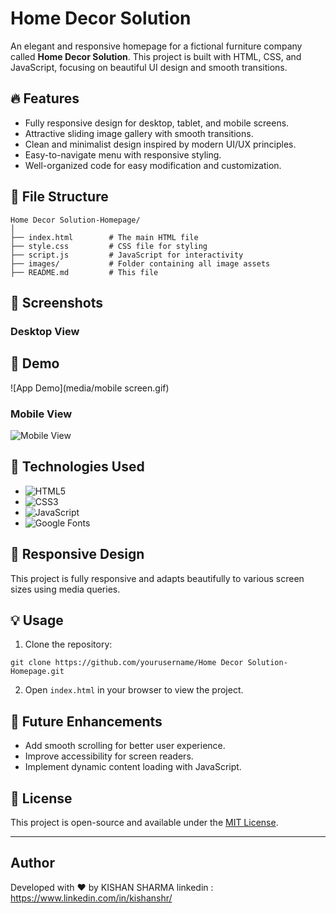 # Home Decor Solution

An elegant and responsive homepage for a fictional furniture company called **Home Decor Solution**. This project is built with HTML, CSS, and JavaScript, focusing on beautiful UI design and smooth transitions.

## 🔥 Features
- Fully responsive design for desktop, tablet, and mobile screens.
- Attractive sliding image gallery with smooth transitions.
- Clean and minimalist design inspired by modern UI/UX principles.
- Easy-to-navigate menu with responsive styling.
- Well-organized code for easy modification and customization.

## 📁 File Structure
```
Home Decor Solution-Homepage/
│
├── index.html        # The main HTML file
├── style.css         # CSS file for styling
├── script.js         # JavaScript for interactivity
├── images/           # Folder containing all image assets
├── README.md         # This file
```

## 📸 Screenshots
### Desktop View
## 🚀 Demo

![App Demo](media/mobile screen.gif)




### Mobile View
![Mobile View](mobilescreen.gif)

## 🚀 Technologies Used

- ![HTML5](https://img.shields.io/badge/-HTML5-E34F26?logo=html5&logoColor=white&style=flat) 
- ![CSS3](https://img.shields.io/badge/-CSS3-1572B6?logo=css3&logoColor=white&style=flat) 
- ![JavaScript](https://img.shields.io/badge/-JavaScript-F7DF1E?logo=javascript&logoColor=black&style=flat) 
- ![Google Fonts](https://img.shields.io/badge/-Google%20Fonts-4285F4?logo=google&logoColor=white&style=flat) 

## 📱 Responsive Design
This project is fully responsive and adapts beautifully to various screen sizes using media queries.

## 💡 Usage
1. Clone the repository:
```
git clone https://github.com/yourusername/Home Decor Solution-Homepage.git
```
2. Open `index.html` in your browser to view the project.

## 📌 Future Enhancements
- Add smooth scrolling for better user experience.
- Improve accessibility for screen readers.
- Implement dynamic content loading with JavaScript.

## 📄 License
This project is open-source and available under the [MIT License](LICENSE).

---

## Author
Developed with ❤️ by KISHAN SHARMA
linkedin : https://www.linkedin.com/in/kishanshr/
